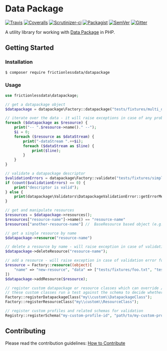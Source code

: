 # Data Package

[![Travis](https://travis-ci.org/frictionlessdata/datapackage-php.svg?branch=master)](https://travis-ci.org/frictionlessdata/datapackage-php)
[![Coveralls](http://img.shields.io/coveralls/frictionlessdata/datapackage-php.svg?branch=master)](https://coveralls.io/r/frictionlessdata/datapackage-php?branch=master)
[![Scrutinizer-ci](https://scrutinizer-ci.com/g/OriHoch/datapackage-php/badges/quality-score.png?b=master)](https://scrutinizer-ci.com/g/OriHoch/datapackage-php/)
[![Packagist](https://img.shields.io/packagist/dm/frictionlessdata/datapackage.svg)](https://packagist.org/packages/frictionlessdata/datapackage)
[![SemVer](https://img.shields.io/badge/versions-SemVer-brightgreen.svg)](http://semver.org/)
[![Gitter](https://img.shields.io/gitter/room/frictionlessdata/chat.svg)](https://gitter.im/frictionlessdata/chat)

A utility library for working with [Data Package](https://specs.frictionlessdata.io/data-package/) in PHP.


## Getting Started

### Installation

```bash
$ composer require frictionlessdata/datapackage
```

### Usage

```php
use frictionlessdata\datapackage;

// get a datapackage object
$datapackage = datapackage\Factory::datapackage("tests/fixtures/multi_data_datapackage.json");

// iterate over the data - it will raise exceptions in case of any problems
foreach ($datapackage as $resource) {
    print("-- ".$resource->name()." --");
    $i = 0;
    foreach ($resource as $dataStream) {
        print("-dataStream ".++$i);
        foreach ($dataStream as $line) {
            print($line);
        }
    }
}

// validate a datapackage descriptor
$validationErrors = datapackage\Factory::validate("tests/fixtures/simple_invalid_datapackage.json");
if (count($validationErrors) == 0) {
    print("descriptor is valid");
} else {
    print(datapackage\Validators\DatapackageValidationError::getErrorMessages($validationErrors));
}

// get and manipulate resources
$resources = $datapackage->resources();
$resources["resource-name"]->name() == "resource-name"
$resources["another-resource-name"] //  BaseResource based object (e.g. DefaultResource / TabularResource)

// get a single resource by name
$datapackage->resource("resource-name")

// delete a resource by name - will raise exception in case of validation failure for the new descriptor
$datapackage->deleteResource("resource-name");

// add a resource - will raise exception in case of validation error for the new descriptor
$resource = Factory::resource((object)[
    "name" => "new-resource", "data" => ["tests/fixtures/foo.txt", "tests/fixtures/baz.txt"]
])
$datapackage->addResource($resource);

// register custom datapackage or resource classes which can override / extend core classes
// these custom classes run a test against the schema to decide whether to handle a given descriptor or not
Factory::registerDatapackageClass("my\\custom\\DatapackageClass");
Factory::registerResourceClass("my\\custom\\ResourceClass");

// register custom profiles and related schemas for validation
Registry::registerSchema("my-custom-profile-id", "path/to/my-custom-profile.schema.json");
```


## Contributing

Please read the contribution guidelines: [How to Contribute](CONTRIBUTING.md)
